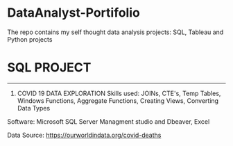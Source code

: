 # DataAnalyst-Portifolio
The repo contains my self thought data analysis projects: SQL, Tableau and Python projects

# SQL PROJECT
-----------
1. COVID 19 DATA EXPLORATION 
Skills used: JOINs, CTE's, Temp Tables, Windows Functions, Aggregate Functions, Creating Views, Converting Data Types

Software: Microsoft SQL Server Managment studio and Dbeaver, Excel

Data Source: https://ourworldindata.org/covid-deaths
